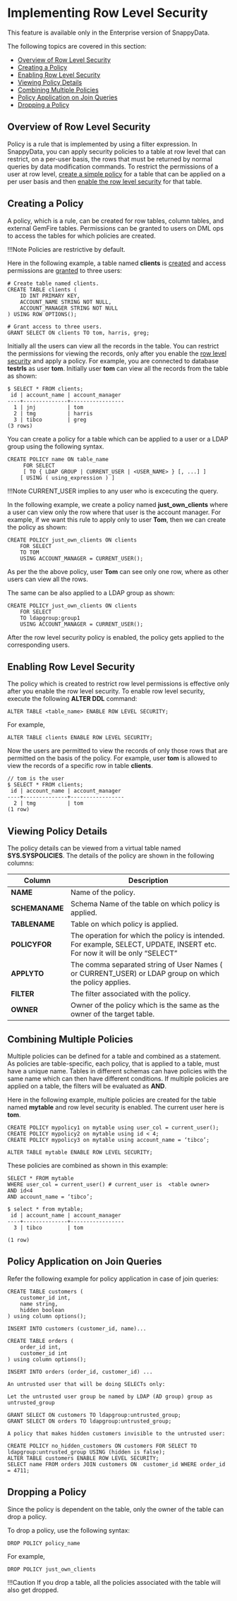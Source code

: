 # Implementing  Row Level Security

<ent>This feature is available only in the Enterprise version of SnappyData. </br></ent>

The following topics are covered in this section:

*	[Overview of Row Level Security](#rlsoverview)
*	[Creating a Policy](#createpolicy)
*	[Enabling Row Level Security](#enablerowlevelsecurity)
*	[Viewing Policy Details](#viewpolicy)
*	[Combining Multiple Policies](#combinemulpolicies)
*	[Policy Application on Join Queries](#createjoinqueries)
*	[Dropping a Policy](#droppingpolicy)

<a id= rlsoverview> </a>
## Overview of Row Level Security
Policy is a rule that is implemented by using a filter expression.  In SnappyData, you can apply security policies to a table at row level that can restrict, on a per-user basis, the rows that must be returned by normal queries by data modification commands.
To restrict the permissions of a user at row level, [create a simple policy](#createpolicy) for a table that can be applied on a per user basis and then [enable the row level security](#enablerowlevelsecurity) for that table.

<a id= createpolicy> </a>
## Creating a Policy
A policy, which is a rule, can be created for row tables, column tables, and external GemFire tables.  Permissions can be granted to users on DML ops to access the tables for which policies are created.

!!!Note
	Policies are restrictive by default.

Here in the following example, a table named **clients** is [created](https://snappydatainc.github.io/snappydata/reference/sql_reference/create-table/#create-table) and access permissions are [granted](https://snappydatainc.github.io/snappydata/reference/sql_reference/grant/) to three users:

```
# Create table named clients.
CREATE TABLE clients (
    ID INT PRIMARY KEY,
    ACCOUNT_NAME STRING NOT NULL,
    ACCOUNT_MANAGER STRING NOT NULL
) USING ROW OPTIONS();

# Grant access to three users.
GRANT SELECT ON clients TO tom, harris, greg;
```

Initially all the users can view all the records in the table. You can restrict the permissions for viewing the records,  only after you enable the [row level security](#enablerowlevelsecurity) and apply a policy. For example, you are  connected to database **testrls** as user **tom**. Initially user **tom** can view all the records from the table as shown:

```
$ SELECT * FROM clients;
 id | account_name | account_manager
----+--------------+-----------------
  1 | jnj          | tom
  2 | tmg          | harris
  3 | tibco        | greg
(3 rows)
```

You can create a policy for a table which can be applied to a user or a LDAP group using the following syntax. 

```
CREATE POLICY name ON table_name
	 FOR SELECT
     [ TO { LDAP GROUP | CURRENT_USER | <USER_NAME> } [, ...] ]
    [ USING ( using_expression ) ]
```
!!!Note
	CURRENT_USER implies to any user who is excecuting the query. 
    
    
In the following example, we create a policy named **just_own_clients** where a user can view only the row where that user is the account manager.
For example, if we want this rule to apply only to user **Tom**, then we can create the policy as shown:

```
CREATE POLICY just_own_clients ON clients
    FOR SELECT
    TO TOM
    USING ACCOUNT_MANAGER = CURRENT_USER();
```
As per the the above policy, user **Tom** can see only one row, where as other users can view all the rows.

The same can be also applied to a LDAP group as shown:

```
CREATE POLICY just_own_clients ON clients
    FOR SELECT
    TO ldapgroup:group1
    USING ACCOUNT_MANAGER = CURRENT_USER();
```

After the row level security policy is enabled, the policy gets applied to the corresponding users.

<a id= enablerowlevelsecurity> </a>
## Enabling Row Level Security
The policy which is created to restrict row level permissions is effective only after you enable the row level security. To enable row level security, execute the following **ALTER DDL** command:

```
ALTER TABLE <table_name> ENABLE ROW LEVEL SECURITY;
```
For example, 

```
ALTER TABLE clients ENABLE ROW LEVEL SECURITY;
```

Now the users are permitted to view the records of only those rows that are permitted on the basis of the policy. For example, user **tom** is allowed to view the records of a specific row in table **clients**.

```
// tom is the user
$ SELECT * FROM clients;
 id | account_name | account_manager 
----+--------------+-----------------
  2 | tmg          | tom
(1 row)

```

<a id= viewpolicy> </a>
## Viewing Policy Details

The policy details can be viewed from a virtual table named **SYS.SYSPOLICIES**. The details of the policy are shown in the following columns:

| **Column** | **Description** |
|--------|--------|
|  **NAME**      |  Name of the policy.      |
|    **SCHEMANAME**    |     Schema Name of the table on which policy is applied.   |
|    **TABLENAME**    |  Table on which policy is applied.      |
|   **POLICYFOR**     | The operation for which the policy is intended. For example, SELECT, UPDATE, INSERT etc. For now it will be only “SELECT”  |
|    **APPLYTO**    |  The comma separated string of User Names ( or CURRENT_USER) or LDAP group on which the policy applies.      |
|  **FILTER**      |  The filter associated with the policy.      |
|   **OWNER**     |   Owner of the policy which is the same as the owner of the target table.|


<a id= combinemulpolicies> </a>
## Combining Multiple Policies
Multiple policies can be defined for a table and combined as a statement. As policies are table-specific, each policy, that is applied to a table, must have a unique name.  Tables in different schemas can have policies with the same name which can then have different conditions. If multiple policies are applied on a table, the filters will be evaluated as **AND**.

Here in the following example, multiple policies are created for the table named **mytable** and row level security is enabled. The current user here is **tom**.

```
CREATE POLICY mypolicy1 on mytable using user_col = current_user();
CREATE POLICY mypolicy2 on mytable using id < 4;
CREATE POLICY mypolicy3 on mytable using account_name = ‘tibco’;

ALTER TABLE mytable ENABLE ROW LEVEL SECURITY;

```
These policies are combined as shown in this example:

```
SELECT * FROM mytable
WHERE user_col = current_user() # current_user is  <table owner>
AND id<4
AND account_name = ‘tibco’;

$ select * from mytable;
 id | account_name | account_manager 
----+--------------+-----------------
  3 | tibco        | tom

(1 row)

```

<a id= createjoinqueries> </a>
## Policy Application on Join Queries

Refer the following example for policy application in case of join queries: 

```
CREATE TABLE customers (
    customer_id int,
    name string,
    hidden boolean
) using column options();

INSERT INTO customers (customer_id, name)...

CREATE TABLE orders (
    order_id int,
    customer_id int
) using column options();

INSERT INTO orders (order_id, customer_id) ...

An untrusted user that will be doing SELECTs only:

Let the untrusted user group be named by LDAP (AD group) group as untrusted_group

GRANT SELECT ON customers TO ldapgroup:untrusted_group;
GRANT SELECT ON orders TO ldapgroup:untrusted_group;

A policy that makes hidden customers invisible to the untrusted user:

CREATE POLICY no_hidden_customers ON customers FOR SELECT TO ldapgroup:untrusted_group USING (hidden is false);
ALTER TABLE customers ENABLE ROW LEVEL SECURITY;
SELECT name FROM orders JOIN customers ON  customer_id WHERE order_id = 4711;
```

<a id= droppingpolicy> </a>
## Dropping a Policy
Since the policy is dependent on the table, only the owner of the table can drop a policy.

To drop a policy, use the following syntax:

```
DROP POLICY policy_name
```
For example,

```
DROP POLICY just_own_clients
```
!!!Caution
	If you drop a table, all the policies associated with the table will also get dropped.